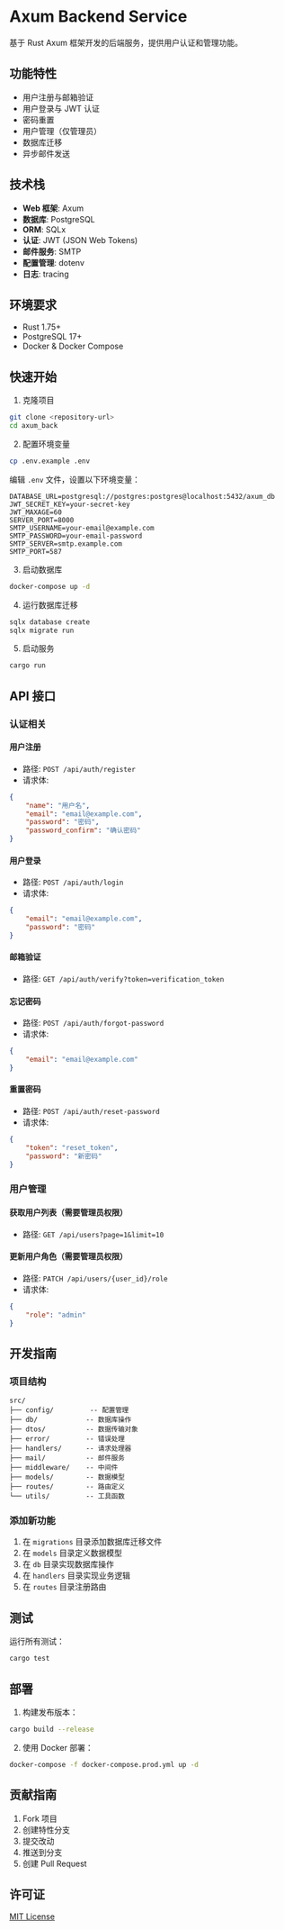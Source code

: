 # Axum Backend Service

基于 Rust Axum 框架开发的后端服务，提供用户认证和管理功能。

## 功能特性

- 用户注册与邮箱验证
- 用户登录与 JWT 认证
- 密码重置
- 用户管理（仅管理员）
- 数据库迁移
- 异步邮件发送

## 技术栈

- **Web 框架**: Axum
- **数据库**: PostgreSQL
- **ORM**: SQLx
- **认证**: JWT (JSON Web Tokens)
- **邮件服务**: SMTP
- **配置管理**: dotenv
- **日志**: tracing

## 环境要求

- Rust 1.75+
- PostgreSQL 17+
- Docker & Docker Compose

## 快速开始

1. 克隆项目
```bash
git clone <repository-url>
cd axum_back
```

2. 配置环境变量
```bash
cp .env.example .env
```
编辑 `.env` 文件，设置以下环境变量：
```env
DATABASE_URL=postgresql://postgres:postgres@localhost:5432/axum_db
JWT_SECRET_KEY=your-secret-key
JWT_MAXAGE=60
SERVER_PORT=8000
SMTP_USERNAME=your-email@example.com
SMTP_PASSWORD=your-email-password
SMTP_SERVER=smtp.example.com
SMTP_PORT=587
```

3. 启动数据库
```bash
docker-compose up -d
```

4. 运行数据库迁移
```bash
sqlx database create
sqlx migrate run
```

5. 启动服务
```bash
cargo run
```

## API 接口

### 认证相关

#### 用户注册
- 路径: `POST /api/auth/register`
- 请求体:
```json
{
    "name": "用户名",
    "email": "email@example.com",
    "password": "密码",
    "password_confirm": "确认密码"
}
```

#### 用户登录
- 路径: `POST /api/auth/login`
- 请求体:
```json
{
    "email": "email@example.com",
    "password": "密码"
}
```

#### 邮箱验证
- 路径: `GET /api/auth/verify?token=verification_token`

#### 忘记密码
- 路径: `POST /api/auth/forgot-password`
- 请求体:
```json
{
    "email": "email@example.com"
}
```

#### 重置密码
- 路径: `POST /api/auth/reset-password`
- 请求体:
```json
{
    "token": "reset_token",
    "password": "新密码"
}
```

### 用户管理

#### 获取用户列表（需要管理员权限）
- 路径: `GET /api/users?page=1&limit=10`

#### 更新用户角色（需要管理员权限）
- 路径: `PATCH /api/users/{user_id}/role`
- 请求体:
```json
{
    "role": "admin"
}
```

## 开发指南

### 项目结构
```
src/
├── config/         -- 配置管理
├── db/            -- 数据库操作
├── dtos/          -- 数据传输对象
├── error/         -- 错误处理
├── handlers/      -- 请求处理器
├── mail/          -- 邮件服务
├── middleware/    -- 中间件
├── models/        -- 数据模型
├── routes/        -- 路由定义
└── utils/         -- 工具函数
```

### 添加新功能

1. 在 `migrations` 目录添加数据库迁移文件
2. 在 `models` 目录定义数据模型
3. 在 `db` 目录实现数据库操作
4. 在 `handlers` 目录实现业务逻辑
5. 在 `routes` 目录注册路由

## 测试

运行所有测试：
```bash
cargo test
```

## 部署

1. 构建发布版本：
```bash
cargo build --release
```

2. 使用 Docker 部署：
```bash
docker-compose -f docker-compose.prod.yml up -d
```

## 贡献指南

1. Fork 项目
2. 创建特性分支
3. 提交改动
4. 推送到分支
5. 创建 Pull Request

## 许可证

[MIT License](LICENSE)
